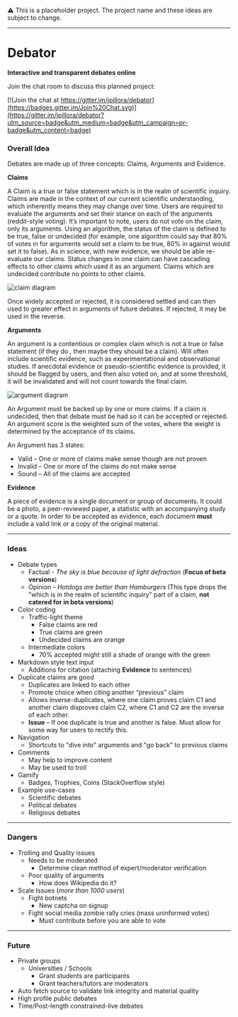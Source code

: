 :warning: This is a placeholder project. The project name and these ideas are subject to change.

---

# Debator

**Interactive and transparent debates online**

Join the chat room to discuss this planned project:

[![Join the chat at https://gitter.im/jpillora/debator](https://badges.gitter.im/Join%20Chat.svg)](https://gitter.im/jpillora/debator?utm_source=badge&utm_medium=badge&utm_campaign=pr-badge&utm_content=badge)

### Overall Idea

Debates are made up of three concepts: Claims, Arguments and Evidence.

**Claims**

A Claim is a true or false statement which is in the realm of scientific inquiry. Claims are made in the context of our current scientific understanding, which inherently means they may change over time. Users are required to evaluate the arguments and set their stance on each of the arguments (reddit-style voting). It’s important to note, users do not vote on the claim, only its arguments. Using an algorithm, the status of the claim is defined to be true, false or undecided (for example, one algorithm could say that 80% of votes in for arguments would set a claim to be true, 80% in against would set it to false). As in science, with new evidence, we should be able re-evaluate our claims. Status changes in one claim can have cascading effects to other claims which used it as an argument. Claims which are undecided contribute no points to other claims.

![claim diagram](https://docs.google.com/drawings/d/1ROGqx_iZ9OwUmS57BVzWs9Hno2jEppSmwGN725Sf-5U/pub?w=517&h=442)

Once widely accepted or rejected, it is considered settled and can then used to greater effect in arguments of future debates. If rejected, it may be used in the reverse.

**Arguments**

An argument is a contentious or complex claim which is not a true or false statement (if they do , then maybe they should be a claim). Will often include scientific evidence, such as experimentational and observational studies. If anecdotal evidence or pseudo-scientific evidence is provided, it should be flagged by users, and then also voted on, and at some threshold, it will be invalidated and will not count towards the final claim.

![argument diagram](https://docs.google.com/drawings/d/1i-IKMR9W1n_3xHnfmiabU8vRpQ12qHt7wEWQbx4HDrk/pub?w=548&h=495)

An Argument must be backed up by one or more claims. If a claim is undecided, then that debate must be had so it can be accepted or rejected. An argument score is the weighted sum of the votes, where the weight is determined by the acceptance of its claims.

An Argument has 3 states:

* Valid – One or more of claims make sense though are not proven
* Invalid – One or more of the claims do not make sense
* Sound – All of the claims are accepted

**Evidence**

A piece of evidence is a single document or group of documents. It could be a photo, a peer-reviewed paper, a statistic with an accompanying study or a quote. In order to be accepted as evidence, each document **must** include a valid link or a copy of the original material.

---

### Ideas

* Debate types
	* Factual - *The sky is blue because of light defraction* (**Focus of beta versions**)
	* Opinion - *Hotdogs are better than Hamburgers* (This type drops the "which is in the realm of scientific inquiry" part of a claim, **not catered for in beta versions**)
* Color coding
	* Traffic-light theme
		* False claims are red
		* True claims are green
		* Undecided claims are orange
	* Intermediate colors
		* 70% accepted might still a shade of orange with the green
* Markdown style text input
	* Additions for citation (attaching **Evidence** to sentences)
* Duplicate claims are good
	* Duplicates are linked to each other
	* Promote choice when citing another “previous” claim
	* Allows inverse-duplicates, where one claim proves claim C1 and another claim disproves claim C2, where C1 and C2 are the inverse of each other.
	* **Issue** – If one duplicate is true and another is false. Must allow for some way for users to rectify this.
* Navigation
	* Shortcuts to "dive into" arguments and "go back" to previous claims
* Comments
	* May help to improve content
	* May be used to troll
* Gamify
	* Badges, Trophies, Coins (StackOverflow style)
* Example use-cases
	* Scientific debates
	* Political debates
	* Religious debates

---

### Dangers

* Trolling and Quality issues
	* Needs to be moderated
		* Determine clean method of expert/moderator verification
	* Poor quality of arguments
		* How does Wikipedia do it?
* Scale Issues (*more than 1000 users*)
	* Fight botnets
		* New captcha on signup
	* Fight social media zombie rally cries (mass uninformed votes)
		* Must contribute before you are able to vote

---

### Future

* Private groups
	* Universities / Schools
		* Grant students are participants
		* Grant teachers/tutors are moderators
* Auto fetch source to validate link integrity and material quality
* High profile public debates
* Time/Post-length constrained-live debates
